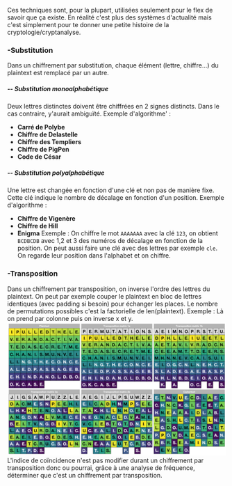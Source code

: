 Ces techniques sont, pour la plupart, utilisées seulement pour le flex de savoir que ça existe. En réalité c'est plus des systèmes d'actualité mais c'est simplement pour te donner une petite histoire de la cryptologie/cryptanalyse.

### -Substitution
Dans un chiffrement par substitution, chaque élément (lettre, chiffre...) du plaintext est remplacé par un autre.
##### -- Substitution monoalphabétique
Deux lettres distinctes doivent être chiffrées en 2 signes distincts. Dans le cas contraire, y'aurait ambiguïté.
Exemple d'algorithme' :
- **Carré de Polybe**
- **Chiffre de Delastelle**
- **Chiffre des Templiers**
- **Chiffre de PigPen**
- **Code de César**

##### -- Substitution polyalphabétique
Une lettre est changée en fonction d'une clé et non pas de manière fixe. Cette clé indique le nombre de décalage en fonction d'un position.
Exemple d'algorithme :
- **Chiffre de Vigenère**
- **Chiffre de Hill**
- **Enigma**
Exemple :
On chiffre le mot `AAAAAAA` avec la clé `123`, on obtient `BCDBCDB` avec 1,2 et 3 des numéros de décalage en fonction de la position. On peut aussi faire une clé avec des lettres par exemple `cle`. On regarde leur position dans l'alphabet et on chiffre.
### -Transposition
Dans un chiffrement par transposition, on inverse l'ordre des lettres du plaintext. On peut par exemple couper le plaintext en bloc de lettres identiques (avec padding si besoin) pour échanger les places. Le nombre de permutations possibles c'est la factorielle de len(plaintext).
Exemple :
Là on prend par colonne puis on inverse x et y.
![Pasted image 20240526180835.png](https://github.com/PavelSmerdiakov/Security-Notes/blob/main/Pasted%20image%2020240526180835.png)
L'indice de coïncidence n'est pas modifier durant un chiffrement par transposition donc ou pourrai, grâce à une analyse de fréquence, déterminer que c'est un chiffrement par transposition.
